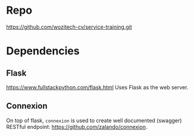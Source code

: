 <!-- TITLE: WOZiTech CV Training Service -->
<!-- SUBTITLE: python RESTful API -->

# Repo
https://github.com/wozitech-cv/service-training.git

# Dependencies
## Flask
https://www.fullstackpython.com/flask.html
Uses Flask as the web server.

## Connexion
On top of flask, `connexion` is used to create well documented (swagger) RESTful endpoint: https://github.com/zalando/connexion.

